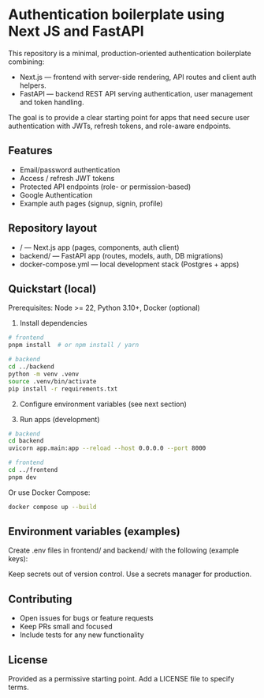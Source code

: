 # Authentication boilerplate using Next JS and FastAPI

This repository is a minimal, production-oriented authentication boilerplate combining:
- Next.js — frontend with server-side rendering, API routes and client auth helpers.
- FastAPI — backend REST API serving authentication, user management and token handling.

The goal is to provide a clear starting point for apps that need secure user authentication with JWTs, refresh tokens, and role-aware endpoints.

## Features

- Email/password authentication
- Access / refresh JWT tokens
- Protected API endpoints (role- or permission-based)
- Google Authentication
- Example auth pages (signup, signin, profile)

## Repository layout

- / — Next.js app (pages, components, auth client)
- backend/ — FastAPI app (routes, models, auth, DB migrations)
- docker-compose.yml — local development stack (Postgres + apps)

## Quickstart (local)

Prerequisites: Node >= 22, Python 3.10+, Docker (optional)

1. Install dependencies
```bash
# frontend
pnpm install  # or npm install / yarn

# backend
cd ../backend
python -m venv .venv
source .venv/bin/activate
pip install -r requirements.txt
```

2. Configure environment variables (see next section)

3. Run apps (development)
```bash
# backend
cd backend
uvicorn app.main:app --reload --host 0.0.0.0 --port 8000

# frontend
cd ../frontend
pnpm dev
```

Or use Docker Compose:
```bash
docker compose up --build
```

## Environment variables (examples)

Create .env files in frontend/ and backend/ with the following (example keys):

Keep secrets out of version control. Use a secrets manager for production.

## Contributing

- Open issues for bugs or feature requests
- Keep PRs small and focused
- Include tests for any new functionality

## License

Provided as a permissive starting point. Add a LICENSE file to specify terms.
